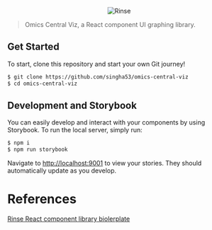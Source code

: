 <p align="center">
	<img src="https://github.com/singha53/omics-central-viz/blob/master/public/logo.png" width={400} alt="Rinse" />
</p>

> Omics Central Viz, a React component UI graphing library.

## Get Started

To start, clone this repository and start your own Git journey!

```bash
$ git clone https://github.com/singha53/omics-central-viz
$ cd omics-central-viz

```

## Development and Storybook

You can easily develop and interact with your components by using Storybook. To run the local server, simply run:

```bash
$ npm i
$ npm run storybook
```

Navigate to [http://localhost:9001](http://localhost:9001) to view your stories. They should automatically update as you develop.

# References
[Rinse React component library biolerplate](https://itnext.io/how-to-write-your-own-reusable-react-component-library-a57dc7c9a210)

